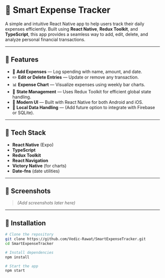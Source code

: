 # 💸 Smart Expense Tracker

A simple and intuitive React Native app to help users track their daily expenses efficiently. Built using **React Native**, **Redux Toolkit**, and **TypeScript**, this app provides a seamless way to add, edit, delete, and analyze personal financial transactions.

---

## 🚀 Features

- 📌 **Add Expenses** — Log spending with name, amount, and date.
- ✏️ **Edit or Delete Entries** — Update or remove any transaction.
- 📊 **Expense Chart** — Visualize expenses using weekly bar charts.
- 🧠 **State Management** — Uses Redux Toolkit for efficient global state handling.
- 📱 **Modern UI** — Built with React Native for both Android and iOS.
- 💾 **Local Data Handling** — (Add future option to integrate with Firebase or SQLite).

---

## 🧰 Tech Stack

- **React Native** (Expo)
- **TypeScript**
- **Redux Toolkit**
- **React Navigation**
- **Victory Native** (for charts)
- **Date-fns** (date utilities)

---

## 🧪 Screenshots

> *(Add screenshots later here)*

---

## 🔧 Installation

```bash
# Clone the repository
git clone https://github.com/Vedic-Rawat/SmartExpenseTracker.git
cd SmartExpenseTracker

# Install dependencies
npm install

# Start the app
npm start
